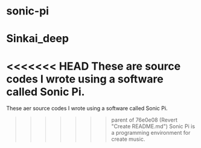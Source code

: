 # sonic-pi

<h1>Sinkai_deep</h1>

<<<<<<< HEAD
These are source codes I wrote using a software called Sonic Pi.
=======
These aer source codes I wrote using a software called Sonic Pi.
>>>>>>> parent of 76e0e08 (Revert "Create README.md")
Sonic Pi is a programming environment for create music.
